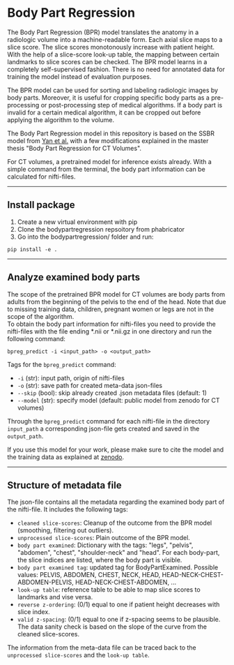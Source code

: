 # Body Part Regression 

The Body Part Regression (BPR) model translates the anatomy in a radiologic volume into a machine-readable form. 
Each axial slice maps to a slice score. The slice scores monotonously increase with patient height. 
With the help of a slice-score look-up table, the mapping between certain landmarks to slice scores can be checked. 
The BPR model learns in a completely self-supervised fashion. There is no need for annotated data for training the model instead of evaluation purposes. 

The BPR model can be used for sorting and labeling radiologic images by body parts. Moreover, it is useful for cropping specific body parts as a pre-processing or post-processing step of medical algorithms. If a body part is invalid for a certain medical algorithm, it can be cropped out before applying the algorithm to the volume. 

The Body Part Regression model in this repository is based on the SSBR model from [Yan et al.](https://arxiv.org/pdf/1707.03891.pdf) 
with a few modifications explained in the master thesis "Body Part Regression for CT Volumes". 

For CT volumes, a pretrained model for inference exists already. 
With a simple command from the terminal, the body part information can be calculated for nifti-files.  


--------------------------------------------------------------
## Install package 

1. Create a new virtual environment with pip
2. Clone the bodypartregression repsoitory from phabricator 
3. Go into the bodypartregression/ folder and run: 
   
```
pip install -e .
```

--------------------------------------------------------------
## Analyze examined body parts
The scope of the pretrained BPR model for CT volumes are body parts from adults from the beginning of the pelvis to the end of the head. Note that due to missing training data, children, pregnant women or legs are not in the scope of the algorithm. <br> 
To obtain the body part information for nifti-files you need to provide the nifti-files with the file ending *.nii or *.nii.gz in one directory and run the following command: 
```
bpreg_predict -i <input_path> -o <output_path>
``` 
Tags for the `bpreg_predict` command: <br>
- `-i` (str): input path, origin of nifti-files
- `-o` (str): save path for created meta-data json-files
- `--skip` (bool): skip already created .json metadata files (default: 1) <br>
- `--model` (str): specify model (default: public model from zenodo for CT volumes)


Through the `bpreg_predict` command for each nifti-file in the directory `input_path` a corresponding json-file 
gets created and saved in the `output_path`. <br>

If you use this model for your work, please make sure to cite the model and the training data as explained at 
[zenodo](https://zenodo.org/record/5113483#.YPaBkNaxWEA). 


--------------------------------------------------------------
## Structure of metadata file

The json-file contains all the metadata regarding the examined body part of the nifti-file. It includes the following  tags: 
- `cleaned slice-scores`: Cleanup of the outcome from the BPR model (smoothing, filtering out outliers). 
- `unprocessed slice-scores`: Plain outcome of the BPR model. 
- `body part examined`: Dictionary with the tags: "legs", "pelvis", "abdomen", "chest", "shoulder-neck" and "head". For each body-part, the slice indices are listed, where the body part is visible. 
- `body part examined tag`: updated tag for BodyPartExamined. Possible values: PELVIS, ABDOMEN, CHEST, NECK, HEAD, HEAD-NECK-CHEST-ABDOMEN-PELVIS, HEAD-NECK-CHEST-ABDOMEN, ... 
- `look-up table`: reference table to be able to map slice scores to landmarks and vise versa. 
- `reverse z-ordering`: (0/1) equal to one if patient height decreases with slice index. 
- `valid z-spacing`: (0/1) equal to one if z-spacing seems to be plausible. The data sanity check is based on the slope of the curve from the cleaned slice-scores.

The information from the meta-data file can be traced back to the `unprocessed slice-scores` and the `look-up table`. 


